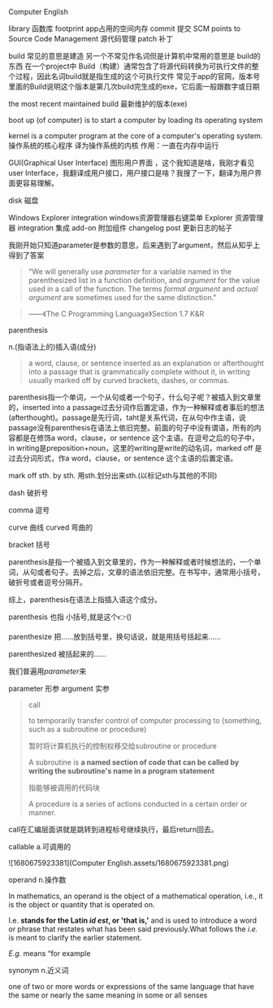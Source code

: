 Computer English

library 函数库
footprint     app占用的空间内存
commit  提交
SCM  points to Source Code Management  源代码管理
patch 补丁


build   常见的意思是建造
另一个不常见作名词但是计算机中常用的意思是       build的东西
在一个project中
Build（构建）通常包含了将源代码转换为可执行文件的整个过程，因此名词build就是指生成的这个可执行文件
常见于app的官网，版本号里面的Build说明这个版本是第几次build完生成的exe，它后面一般跟数字或日期

the most recent maintained build 最新维护的版本(exe)


boot up (of computer) is to start a computer by loading its operating system

kernel is a computer program at the core of a computer's operating system.操作系统的核心程序
译为操作系统的内核
作用：一直在内存中运行

GUI(Graphical User Interface) 图形用户界面   ，这个我知道是啥，我刚才看见user Interface，我翻译成用户接口，用户接口是啥？我搜了一下，翻译为用户界面更容易理解。


disk  磁盘

Windows Explorer integration  windows资源管理器右键菜单
Explorer 资源管理器
integration 集成
add-on 附加组件
changelog post   更新日志的帖子

我刚开始只知道parameter是参数的意思，后来遇到了argument，然后从知乎上得到了答案

> "We will generally use *parameter* for a variable named in the parenthesized list in a function definition, and *argument* for the value used in a call of the function. The terms *formal argument* and *actual argument* are sometimes used for the same distinction."

> ——《The C Programming Language》Section 1.7 K&R

parenthesis 

n.(指语法上的)插入语(成分)

> a word, clause, or sentence inserted as an explanation or afterthought into a passage that is grammatically complete without it, in writing usually marked off by curved brackets, dashes, or commas.

parenthesis指一个单词，一个从句或者一个句子，什么句子呢？被插入到文章里的，inserted into a passage过去分词作后置定语，作为一种解释或者事后的想法(afterthought)。passage是先行词，taht是关系代词，在从句中作主语，说passage没有parenthesis在语法上依旧完整。前面的句子中没有谓语，所有的内容都是在修饰a word，clause，or sentence 这个主语。在逗号之后的句子中，in writing是preposition+noun，这里的writing是write的动名词，marked off 是过去分词形式，作a word，clause，or sentence 这个主语的后置定语。

mark off sth.  by sth. 用sth.划分出来sth.(以标记sth与其他的不同)

dash  破折号

comma 逗号

curve 曲线      curved 弯曲的

bracket  括号

parenthesis是指一个被插入到文章里的，作为一种解释或者时候想法的，一个单词，从句或者句子。去掉之后，文章的语法依旧完整。在书写中，通常用小括号，破折号或者逗号分隔开。

综上，parenthesis在语法上指插入语这个成分。

parenthesis 也指 小括号,就是这个👉()

parenthesize 把……放到括号里，换句话说，就是用括号括起来……

parenthesized  被括起来的……

我们普遍用*parameter*来

parameter 形参
argument 实参

>call
>
>to temporarily transfer control of computer processing to (something, such as a subroutine or procedure)
>
>暂时将计算机执行的控制权移交给subroutine or procedure
>
>A subroutine is **a named section of code that can be called by writing the subroutine's name in a program statement**
>
>指能够被调用的代码块
>
>A procedure is a series of actions conducted in a certain order or manner.

call在汇编层面讲就是跳转到进程标号继续执行，最后return回去。

callable a.可调用的

![1680675923381](Computer English.assets/1680675923381.png)

operand  n.操作数

In mathematics, an operand is the object of a mathematical operation, i.e., it is the object or quantity that is operated on.

I.e. **stands for the Latin *id est*, or 'that is,'** and is used to introduce a word or phrase that restates what has been said previously.What follows the *i.e.* is meant to clarify the earlier statement.

*E.g.* means “for example

synonym n.近义词

one of two or more words or expressions of the same language that have the same or nearly the same meaning in some or all senses



